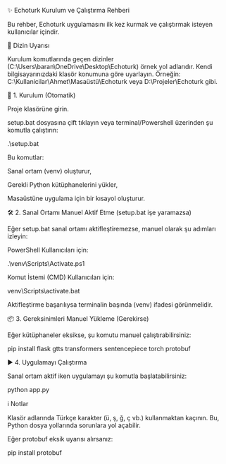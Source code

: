 ✨ Echoturk Kurulum ve Çalıştırma Rehberi

Bu rehber, Echoturk uygulamasını ilk kez kurmak ve çalıştırmak isteyen kullanıcılar içindir.

📁 Dizin Uyarısı

Kurulum komutlarında geçen dizinler (C:\Users\baran\OneDrive\Desktop\Echoturk) örnek yol adlarıdır.
Kendi bilgisayarınızdaki klasör konumuna göre uyarlayın.
Örneğin: C:\Kullanicilar\Ahmet\Masaüstü\Echoturk veya D:\Projeler\Echoturk gibi.

🔧 1. Kurulum (Otomatik)

Proje klasörüne girin.

setup.bat dosyasına çift tıklayın veya terminal/Powershell üzerinden şu komutla çalıştırın:

.\setup.bat

Bu komutlar:

Sanal ortam (venv) oluşturur,

Gerekli Python kütüphanelerini yükler,

Masaüstüne uygulama için bir kısayol oluşturur.

🛠 2. Sanal Ortamı Manuel Aktif Etme (setup.bat işe yaramazsa)

Eğer setup.bat sanal ortamı aktifleştiremezse, manuel olarak şu adımları izleyin:

PowerShell Kullanıcıları için:

.\venv\Scripts\Activate.ps1

Komut İstemi (CMD) Kullanıcıları için:

venv\Scripts\activate.bat

Aktifleştirme başarılıysa terminalin başında (venv) ifadesi görünmelidir.

📦 3. Gereksinimleri Manuel Yükleme (Gerekirse)

Eğer kütüphaneler eksikse, şu komutu manuel çalıştırabilirsiniz:

pip install flask gtts transformers sentencepiece torch protobuf

▶️ 4. Uygulamayı Çalıştırma

Sanal ortam aktif iken uygulamayı şu komutla başlatabilirsiniz:

python app.py

ℹ️ Notlar

Klasör adlarında Türkçe karakter (ü, ş, ğ, ç vb.) kullanmaktan kaçının. Bu, Python dosya yollarında sorunlara yol açabilir.

Eğer protobuf eksik uyarısı alırsanız:

pip install protobuf

